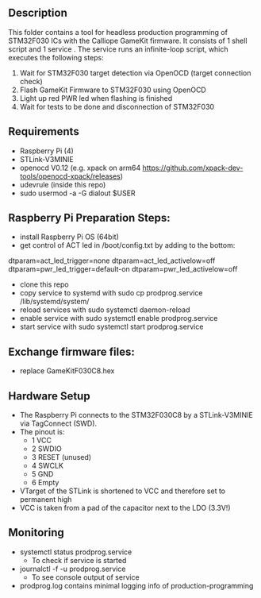 ## Description
This folder contains a tool for headless production programming of STM32F030 ICs with the Calliope GameKit firmware. It consists of 1 shell script and 1 service . The service runs an infinite-loop script, which executes the following steps: 
1. Wait for STM32F030 target detection via OpenOCD (target connection check)
2. Flash GameKit Firmware to STM32F030 using OpenOCD
3. Light up red PWR led when flashing is finished
4. Wait for tests to be done and disconnection of STM32F030

## Requirements
- Raspberry Pi (4)
- STLink-V3MINIE
- openocd V0.12 (e.g. xpack on arm64 https://github.com/xpack-dev-tools/openocd-xpack/releases)
- udevrule (inside this repo)
- sudo usermod -a -G dialout $USER


## Raspberry Pi Preparation Steps:
- install Raspberry Pi OS (64bit)
- get control of ACT led in /boot/config.txt by adding to the bottom:

dtparam=act_led_trigger=none
dtparam=act_led_activelow=off
dtparam=pwr_led_trigger=default-on
dtparam=pwr_led_activelow=off

- clone this repo
- copy service to systemd with sudo cp prodprog.service /lib/systemd/system/
- reload services with sudo systemctl daemon-reload
- enable service with sudo systemctl enable prodprog.service
- start service with sudo systemctl start prodprog.service

## Exchange firmware files: 
- replace GameKitF030C8.hex

## Hardware Setup
- The Raspberry Pi connects to the STM32F030C8 by a STLink-V3MINIE via TagConnect (SWD).
- The pinout is:
  - 1 VCC
  - 2 SWDIO
  - 3 RESET (unused)
  - 4 SWCLK
  - 5 GND
  - 6 Empty
- VTarget of the STLink is shortened to VCC and therefore set to permanent high
- VCC is taken from a pad of the capacitor next to the LDO (3.3V!) 


## Monitoring
- systemctl status prodprog.service
  - To check if service is started
- journalctl -f -u prodprog.service
  - To see console output of service
- prodprog.log contains minimal logging info of production-programming
